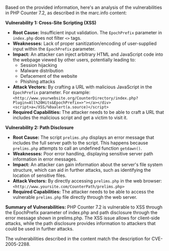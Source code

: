 Based on the provided information, here's an analysis of the vulnerabilities in PHP Counter 7.2, as described in the marc.info content:

**Vulnerability 1: Cross-Site Scripting (XSS)**

*   **Root Cause:** Insufficient input validation. The `EpochPrefix` parameter in `index.php` does not filter `<>` tags.
*   **Weaknesses:** Lack of proper sanitization/encoding of user-supplied input within the `EpochPrefix` parameter.
*   **Impact:** An attacker can inject arbitrary HTML and JavaScript code into the webpage viewed by other users, potentially leading to:
    *   Session hijacking
    *   Malware distribution
    *   Defacement of the website
    *   Phishing attacks
*  **Attack Vectors:** By crafting a URL with malicious JavaScript in the `EpochPrefix` parameter. For example:
    `<http://www.yourwebsite.org/CounterDirectory/index.php?Plugin=All%20Hits&EpochPrefix=>"></a></div><script>a=/XSS/%0aalert(a.source)</script>`
*   **Required Capabilities:** The attacker needs to be able to craft a URL that includes the malicious script and get a victim to visit it.

**Vulnerability 2: Path Disclosure**

*   **Root Cause:** The script `prelims.php` displays an error message that includes the full server path to the script. This happens because `prelims.php` attempts to call an undefined function `getdawn()`.
*   **Weaknesses:** Poor error handling, displaying sensitive server path information in error messages.
*   **Impact:** An attacker can gain information about the server's file system structure, which can aid in further attacks, such as identifying the location of sensitive files.
*   **Attack Vectors:** By directly accessing `prelims.php` in the web browser:
    `<http://www.yoursite.com/CounterPath/prelims.php>`
*   **Required Capabilities:** The attacker needs to be able to access the vulnerable `prelims.php` file directly through the web server.

**Summary of Vulnerabilities:**
PHP Counter 7.2 is vulnerable to XSS through the EpochPrefix parameter of index.php and path disclosure through the error message shown in prelims.php. The XSS issue allows for client-side attacks, while the path disclosure provides information to attackers that could be used in further attacks.

The vulnerabilities described in the content match the description for CVE-2005-2288.